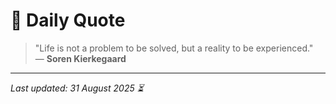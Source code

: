 # 📜 Daily Quote

> "Life is not a problem to be solved, but a reality to be experienced."  
> — **Soren Kierkegaard**

---

_Last updated: 31 August 2025 ⏳_
